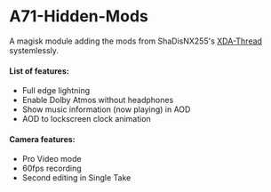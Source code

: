 # A71-Hidden-Mods
A magisk module adding the mods from ShaDisNX255's [XDA-Thread](https://forum.xda-developers.com/t/samsung-galaxy-a71-working-mods.4173295/) systemlessly.

#### List of features:
- Full edge lightning
- Enable Dolby Atmos without headphones
- Show music information (now playing) in AOD
- AOD to lockscreen clock animation

#### Camera features:
- Pro Video mode
- 60fps recording
- Second editing in Single Take
